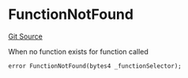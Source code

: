 # FunctionNotFound
[Git Source](https://github.com/thrackle-io/tron/blob/16aa388bf7edf8163f2f93600ba5d420a17a40c0/src/client/token/handler/diamond/HandlerDiamond.sol)

When no function exists for function called


```solidity
error FunctionNotFound(bytes4 _functionSelector);
```

